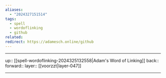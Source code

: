 ```yaml
---
aliases:
  - "2024327151514"
tags:
  - spell
  - wordoflinking
  - github
related: 
redirect: https://adamesch.online/github
---
```




***

up:: [[spell-wordoflinking-2024325132558|Adam's Word of Linking]]
back:: 
forward:: 
layer:: [[voorzzt|layer-047]]

***
